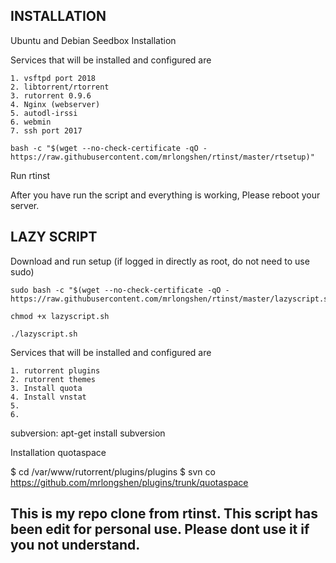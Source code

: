 ## INSTALLATION

Ubuntu and Debian Seedbox Installation

Services that will be installed and configured are

	1. vsftpd port 2018
	2. libtorrent/rtorrent
	3. rutorrent 0.9.6
	4. Nginx (webserver)
	5. autodl-irssi
	6. webmin
	7. ssh port 2017

	bash -c "$(wget --no-check-certificate -qO - https://raw.githubusercontent.com/mrlongshen/rtinst/master/rtsetup)"

Run
	rtinst

After you have run the script and everything is working, Please reboot your server.

## LAZY SCRIPT

Download and run setup (if logged in directly as root, do not need to use sudo)

	sudo bash -c "$(wget --no-check-certificate -qO - https://raw.githubusercontent.com/mrlongshen/rtinst/master/lazyscript.sh)"

	chmod +x lazyscript.sh
	
	./lazyscript.sh
	
Services that will be installed and configured are

	1. rutorrent plugins
	2. rutorrent themes
	3. Install quota
	4. Install vnstat
	5.
	6. 
	
subversion: apt-get install subversion

Installation
quotaspace

$ cd /var/www/rutorrent/plugins/plugins
$ svn co https://github.com/mrlongshen/plugins/trunk/quotaspace

This is my repo clone from rtinst. This script has been edit for personal use. 
Please dont use it if you not understand.
-------------------------------------------------------------------------
